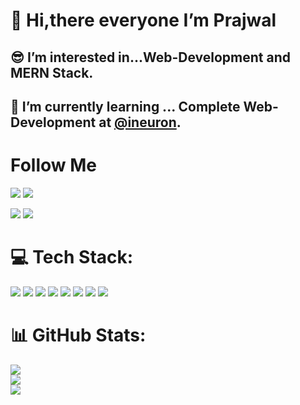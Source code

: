 
# 👋 Hi,there everyone I’m Prajwal
## :sunglasses: I’m interested in...**Web-Development and MERN Stack.**
## 🌱 I’m currently learning ... Complete Web-Development at [@ineuron](https://ineuron.ai/ "LCO HOME").
 
# Follow Me

[ <img src= "https://img.shields.io/badge/Twitter-1DA1F2?style=for-the-badge&logo=twitter&logoColor=white" />](https://twitter.com/zingareprajwal) 
[ <img src= "https://img.shields.io/badge/Instagram-E4405F?style=for-the-badge&logo=instagram&logoColor=white" />](https://www.instagram.com/peaceful_coder/)

[ <img src= "https://img.shields.io/badge/LinkedIn-0077B5?style=for-the-badge&logo=linkedin&logoColor=white" />](https://www.linkedin.com/in/prajwal-zingare-a022a8169/) 
[ <img src= "https://img.shields.io/badge/Hashnode-2962FF?style=for-the-badge&logo=hashnode&logoColor=white" />](https://prajwalzingare.hashnode.dev/) 

# 💻 Tech Stack:
[ <img src= "https://img.shields.io/badge/HTML5-E34F26?style=for-the-badge&logo=html5&logoColor=white" />]() 
[ <img src= "https://img.shields.io/badge/CSS3-1572B6?style=for-the-badge&logo=css3&logoColor=white" />]() 
[ <img src= "https://img.shields.io/badge/JavaScript-323330?style=for-the-badge&logo=javascript&logoColor=F7DF1E" />]() 
[ <img src= "https://img.shields.io/badge/Bootstrap-563D7C?style=for-the-badge&logo=bootstrap&logoColor=white" />]() 
[ <img src= "https://img.shields.io/badge/Tailwind_CSS-38B2AC?style=for-the-badge&logo=tailwind-css&logoColor=white" />]() 
[ <img src= "https://img.shields.io/badge/React-20232A?style=for-the-badge&logo=react&logoColor=61DAFB" />]() 
[ <img src= "https://img.shields.io/badge/Express.js-000000?style=for-the-badge&logo=express&logoColor=white" />]() 
[ <img src= "https://img.shields.io/badge/MongoDB-4EA94B?style=for-the-badge&logo=mongodb&logoColor=white" />]() 

# 📊 GitHub Stats:
![](https://github-readme-stats.vercel.app/api?username=prajwalzingare&theme=nightowl&hide_border=false&include_all_commits=true&count_private=true)<br/>
![](https://github-readme-streak-stats.herokuapp.com/?user=prajwalzingare&theme=nightowl&hide_border=false)<br/>
![](https://github-readme-stats.vercel.app/api/top-langs/?username=prajwalzingare&theme=nightowl&hide_border=false&include_all_commits=true&count_private=true&layout=compact)
